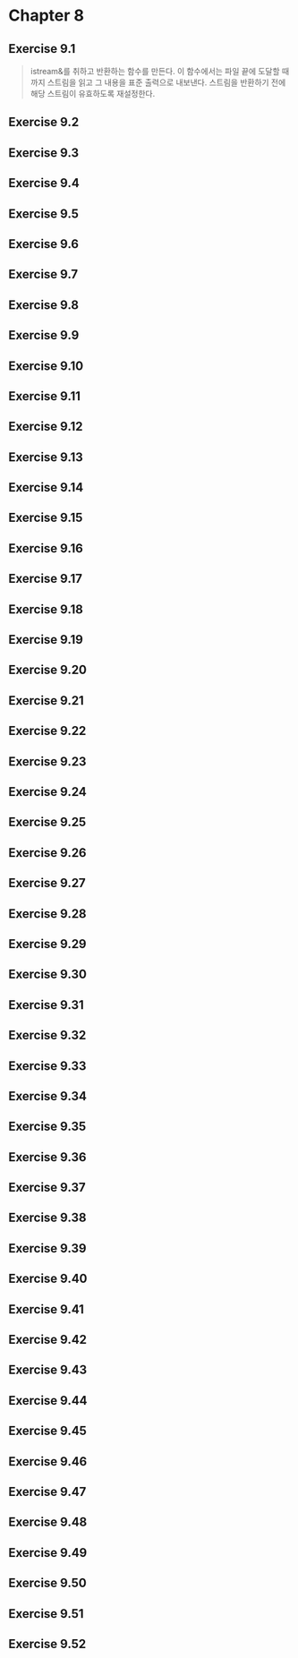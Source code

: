 # Chapter 8

## Exercise 9.1
> istream&를 취하고 반환하는 함수를 만든다. 이 함수에서는 파일 끝에 도달할 때까지 스트림을 읽고 그 내용을 표준 출력으로 내보낸다. 스트림을 반환하기 전에 해당 스트림이 유효하도록 재설정한다.

## Exercise 9.2
## Exercise 9.3
## Exercise 9.4
## Exercise 9.5
## Exercise 9.6
## Exercise 9.7
## Exercise 9.8
## Exercise 9.9
## Exercise 9.10
## Exercise 9.11
## Exercise 9.12
## Exercise 9.13
## Exercise 9.14
## Exercise 9.15
## Exercise 9.16
## Exercise 9.17
## Exercise 9.18
## Exercise 9.19
## Exercise 9.20
## Exercise 9.21
## Exercise 9.22
## Exercise 9.23
## Exercise 9.24
## Exercise 9.25
## Exercise 9.26
## Exercise 9.27
## Exercise 9.28
## Exercise 9.29
## Exercise 9.30
## Exercise 9.31
## Exercise 9.32
## Exercise 9.33
## Exercise 9.34
## Exercise 9.35
## Exercise 9.36
## Exercise 9.37
## Exercise 9.38
## Exercise 9.39
## Exercise 9.40
## Exercise 9.41
## Exercise 9.42
## Exercise 9.43
## Exercise 9.44
## Exercise 9.45
## Exercise 9.46
## Exercise 9.47
## Exercise 9.48
## Exercise 9.49
## Exercise 9.50
## Exercise 9.51
## Exercise 9.52
